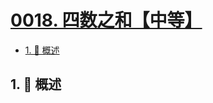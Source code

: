 # [0018. 四数之和【中等】](https://github.com/tnotesjs/TNotes.leetcode/tree/main/notes/0018.%20%E5%9B%9B%E6%95%B0%E4%B9%8B%E5%92%8C%E3%80%90%E4%B8%AD%E7%AD%89%E3%80%91)

<!-- region:toc -->

- [1. 📝 概述](#1--概述)

<!-- endregion:toc -->

## 1. 📝 概述

